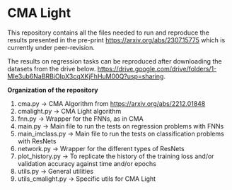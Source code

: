 # CMA Light

This repository contains all the files needed to run and reproduce the results presented in the pre-print https://arxiv.org/abs/2307.15775 which is currently under peer-revision.

The results on regression tasks can be reproduced after downloading the datasets from the drive below. https://drive.google.com/drive/folders/1-MIe3ub6NaBRBiOIpX3cqXKjFhHuM00Q?usp=sharing.

__Organization of the repository__

1) cma.py -> CMA Algorithm from https://arxiv.org/abs/2212.01848
2) cmalight.py -> CMA Light algorithm
3) fnn.py -> Wrapper for the FNNs, as in CMA
4) main.py -> Main file to run the tests on regression problems with FNNs
5) main_imclass.py -> Main file to run the tests on classification problems with ResNets
6) network.py -> Wrapper for the different types of ResNets
7) plot_history.py -> To replicate the history of the training loss and/or validation accuracy against time and/or epochs
8) utils.py -> General utilities
9) utils_cmalight.py -> Specific utils for CMA Light
